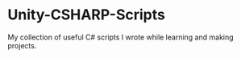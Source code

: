 # Unity-CSHARP-Scripts
My collection of useful C# scripts I wrote while learning and making projects.
